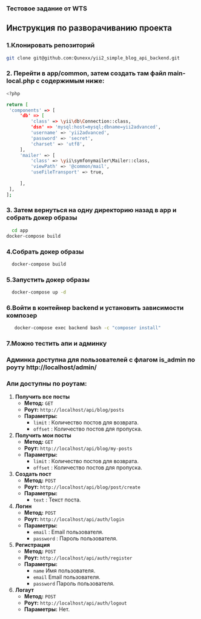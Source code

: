### Тестовое задание от WTS


<h2>Инструкция по разворачиванию проекта</h2>

### 1.Клонировать репозиторий
   ```bash
   git clone git@github.com:Qunexx/yii2_simple_blog_api_backend.git
  ```
### 2. Перейти в app/common, затем создать там файл main-local.php с содержимым ниже:
   ```bash
  <?php

return [
    'components' => [
        'db' => [
            'class' => \yii\db\Connection::class,
            'dsn' => 'mysql:host=mysql;dbname=yii2advanced',
            'username' => 'yii2advanced',
            'password' => 'secret',
            'charset' => 'utf8',
        ],
        'mailer' => [
            'class' => \yii\symfonymailer\Mailer::class,
            'viewPath' => '@common/mail',
            'useFileTransport' => true,
         
        ],
    ],
];

```
### 3. Затем вернуться на одну директорию назад в app и собрать докер образы
```bash
  cd app
docker-compose build
```

### 4.Собрать докер образы
```bash
  docker-compose build
```
### 5.Запустить докер образы
```bash
  docker-compose up -d
```
### 6.Войти в контейнер backend и установить зависимости композер
```bash
   docker-compose exec backend bash -c "composer install"
 ```
### 7.Можно тестить апи и админку

<h3>Админка доступна для пользователей с флагом is_admin по роуту http://localhost/admin/</h3>
    <h3>Апи доступны по роутам:</h2>
    <ol>
        <li>
            <strong>Получить все посты</strong>
            <ul>
                <li><strong>Метод:</strong> <code>GET</code></li>
                <li><strong>Роут:</strong> <code>http://localhost/api/blog/posts</code></li>
                <li><strong>Параметры:</strong>
                    <ul>
                        <li><code>limit</code> : Количество постов для возврата.</li>
                        <li><code>offset</code> : Количество постов для пропуска.</li>
                    </ul>
                </li>
            </ul>
        </li>
        <li>
            <strong>Получить мои посты</strong>
            <ul>
                <li><strong>Метод:</strong> <code>GET</code></li>
                <li><strong>Роут:</strong> <code>http://localhost/api/blog/my-posts</code></li>
                <li><strong>Параметры:</strong>
                    <ul>
                        <li><code>limit</code> : Количество постов для возврата.</li>
                        <li><code>offset</code> : Количество постов для пропуска.</li>
                    </ul>
                </li>
            </ul>
        </li>
        <li>
            <strong>Создать пост</strong>
            <ul>
                <li><strong>Метод:</strong> <code>POST</code></li>
                <li><strong>Роут:</strong> <code>http://localhost/api/blog/post/create</code></li>
                <li><strong>Параметры:</strong>
                    <ul>
                        <li><code>text</code> : Текст поста.</li>
                    </ul>
                </li>
            </ul>
        </li>
        <li>
            <strong>Логин</strong>
            <ul>
                <li><strong>Метод:</strong> <code>POST</code></li>
                <li><strong>Роут:</strong> <code>http://localhost/api/auth/login</code></li>
                <li><strong>Параметры:</strong>
                    <ul>
                        <li><code>email</code> : Email пользователя.</li>
                        <li><code>password</code> : Пароль пользователя.</li>
                    </ul>
                </li>
            </ul>
        </li>
        <li>
            <strong>Регистрация</strong>
            <ul>
                <li><strong>Метод:</strong> <code>POST</code></li>
                <li><strong>Роут:</strong> <code>http://localhost/api/auth/register</code></li>
                <li><strong>Параметры:</strong>
                    <ul>
                        <li><code>name</code> Имя пользователя.</li>
                        <li><code>email</code> Email пользователя.</li>
                        <li><code>password</code> Пароль пользователя.</li>
                    </ul>
                </li>
            </ul>
        </li>
        <li>
            <strong>Логаут</strong>
            <ul>
                <li><strong>Метод:</strong> <code>POST</code></li>
                <li><strong>Роут:</strong> <code>http://localhost/api/auth/logout</code></li>
                <li><strong>Параметры:</strong> Нет.</li>
            </ul>
        </li>
    </ol>



